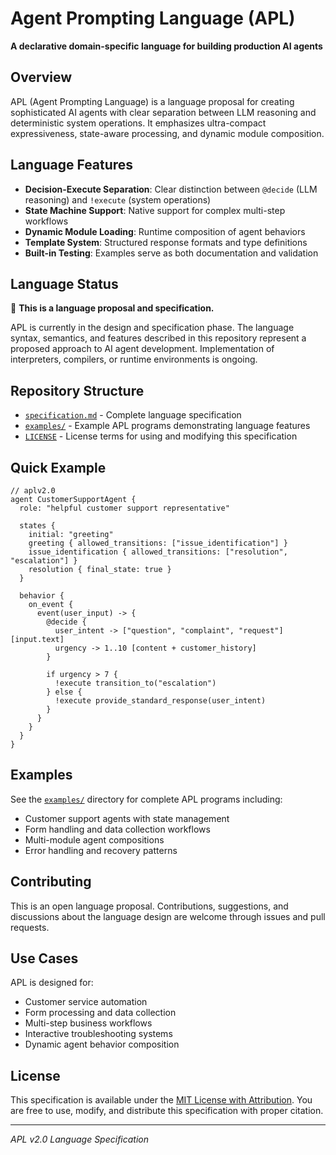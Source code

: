 # Agent Prompting Language (APL)

**A declarative domain-specific language for building production AI agents**

## Overview

APL (Agent Prompting Language) is a language proposal for creating sophisticated AI agents with clear separation between LLM reasoning and deterministic system operations. It emphasizes ultra-compact expressiveness, state-aware processing, and dynamic module composition.

## Language Features

- **Decision-Execute Separation**: Clear distinction between `@decide` (LLM reasoning) and `!execute` (system operations)
- **State Machine Support**: Native support for complex multi-step workflows
- **Dynamic Module Loading**: Runtime composition of agent behaviors
- **Template System**: Structured response formats and type definitions
- **Built-in Testing**: Examples serve as both documentation and validation

## Language Status

🚧 **This is a language proposal and specification.** 

APL is currently in the design and specification phase. The language syntax, semantics, and features described in this repository represent a proposed approach to AI agent development. Implementation of interpreters, compilers, or runtime environments is ongoing.

## Repository Structure

- [`specification.md`](specification.md) - Complete language specification
- [`examples/`](examples/) - Example APL programs demonstrating language features
- [`LICENSE`](LICENSE) - License terms for using and modifying this specification

## Quick Example

```apl
// aplv2.0
agent CustomerSupportAgent {
  role: "helpful customer support representative"
  
  states {
    initial: "greeting"
    greeting { allowed_transitions: ["issue_identification"] }
    issue_identification { allowed_transitions: ["resolution", "escalation"] }
    resolution { final_state: true }
  }
  
  behavior {
    on_event {
      event(user_input) -> {
        @decide {
          user_intent -> ["question", "complaint", "request"] [input.text]
          urgency -> 1..10 [content + customer_history]
        }
        
        if urgency > 7 {
          !execute transition_to("escalation")
        } else {
          !execute provide_standard_response(user_intent)
        }
      }
    }
  }
}
```

## Examples

See the [`examples/`](examples/) directory for complete APL programs including:

- Customer support agents with state management
- Form handling and data collection workflows  
- Multi-module agent compositions
- Error handling and recovery patterns

## Contributing

This is an open language proposal. Contributions, suggestions, and discussions about the language design are welcome through issues and pull requests.

## Use Cases

APL is designed for:
- Customer service automation
- Form processing and data collection
- Multi-step business workflows
- Interactive troubleshooting systems
- Dynamic agent behavior composition

## License

This specification is available under the [MIT License with Attribution](LICENSE). You are free to use, modify, and distribute this specification with proper citation.

---

*APL v2.0 Language Specification*
